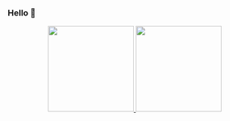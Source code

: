### Hello 👋
<div align="center">
  <a href="https://github.com/geazzy/github-readme-stats">
    <img height="170em" src="https://github-readme-stats.vercel.app/api?username=geazzy&theme=buefy&show_icons=true"/> 
    <img height="170em" src="https://github-readme-stats.vercel.app/api/top-langs/?username=geazzy&layout=compact&theme=buefy">
  </a>
</div>

<!--
**geazzy/geazzy** is a ✨ _special_ ✨ repository because its `README.md` (this file) appears on your GitHub profile.

Here are some ideas to get you started:

- 🔭 I’m currently working on ...
- 🌱 I’m currently learning ...
- 👯 I’m looking to collaborate on ...
- 🤔 I’m looking for help with ...
- 💬 Ask me about ...
- 📫 How to reach me: ...
- 😄 Pronouns: ...
- ⚡ Fun fact: ...
-->
